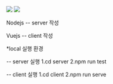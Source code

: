 ![](https://img.shields.io/badge/Node.js-43853D?style=for-the-badge&logo=node.js&logoColor=white)
![](https://img.shields.io/badge/Vue.js-35495E?style=for-the-badge&logo=vue.js&logoColor=4FC08D)

Nodejs -- server 작성

Vuejs -- client 작성





*local 실행 환경

  -- server 실행
    1.cd server
    2.npm run test
    
  -- client 실행
    1.cd client
    2.npm run serve




